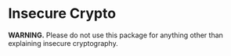 # Insecure Crypto

**WARNING.** Please do not use this package for anything other than explaining insecure cryptography.
